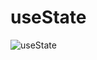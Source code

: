 # useState

![useState](https://github.com/ahsan-chy/React-JS-Notes/assets/85479513/4c3ab842-817b-40ac-99ec-60979c66efc6)


